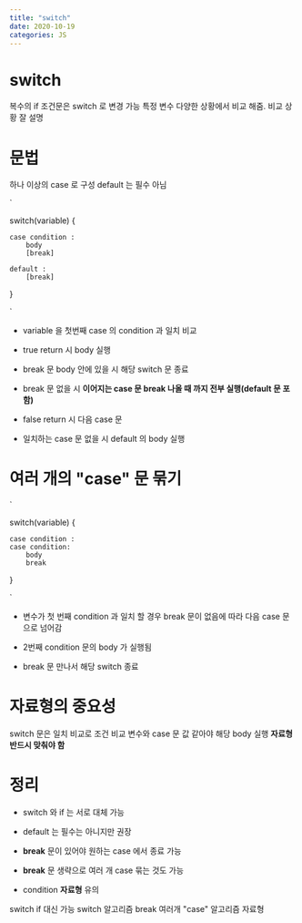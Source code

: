 ```yaml
---
title: "switch"
date: 2020-10-19
categories: JS
---
```


# switch

복수의 if 조건문은 switch 로 변경 가능
특정 변수 다양한 상황에서 비교 해줌.
비교 상황 잘 설명

# 문법

하나 이상의 case 로 구성
default 는 필수 아님

`

switch(variable) {

    case condition :
        body
        [break]

    default :
        [break]

}

`

- variable 을 첫번째 case 의 condition 과 일치 비교

- true return 시 body 실행

- break 문 body 안에 있을 시 해당 switch 문 종료

- break 문 없을 시 **이어지는 case 문 break 나올 때 까지 전부 실행(default 문 포함)**

- false return 시 다음 case 문

- 일치하는 case 문 없을 시 default 의 body 실행

# 여러 개의 "case" 문 묶기

`

switch(variable) {

    case condition :
    case condition:
        body
        break

}

`

- 변수가 첫 번째 condition 과 일치 할 경우 break 문이 없음에 따라 다음 case 문으로 넘어감

- 2번째 condition 문의 body 가 실행됨

- break 문 만나서 해당 switch 종료

# 자료형의 중요성

switch 문은 일치 비교로 조건
비교 변수와 case 문 값 같아야 해당 body 실행
**자료형 반드시 맞춰야 함**

# 정리

- switch 와 if 는 서로 대체 가능

- default 는 필수는 아니지만 권장

- **break** 문이 있어야 원하는 case 에서 종료 가능

- **break** 문 생략으로 여러 개 case 묶는 것도 가능

- condition **자료형** 유의

switch if 대신 가능
switch 알고리즘
break
여러개 "case" 알고리즘
자료형
